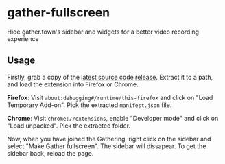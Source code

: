 
# gather-fullscreen

Hide gather.town's sidebar and widgets for a better video recording experience

## Usage

Firstly, grab a copy of the [latest source code release](https://github.com/serverwentdown/gather-fullscreen/releases). Extract it to a path, and load the extension into Firefox or Chrome.

**Firefox**: Visit `about:debugging#/runtime/this-firefox` and click on "Load Temporary Add-on". Pick the extracted `manifest.json` file.

**Chrome**: Visit `chrome://extensions`, enable "Developer mode" and click on "Load unpacked". Pick the extracted folder.

Now, when you have joined the Gathering, right click on the sidebar and select "Make Gather fullscreen". The sidebar will dissapear. To get the sidebar back, reload the page.
